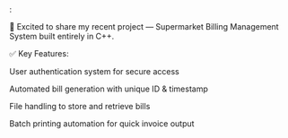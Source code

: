 :

🚀 Excited to share my recent project — Supermarket Billing Management System built entirely in C++.

✅ Key Features:

User authentication system for secure access

Automated bill generation with unique ID & timestamp

File handling to store and retrieve bills

Batch printing automation for quick invoice output


